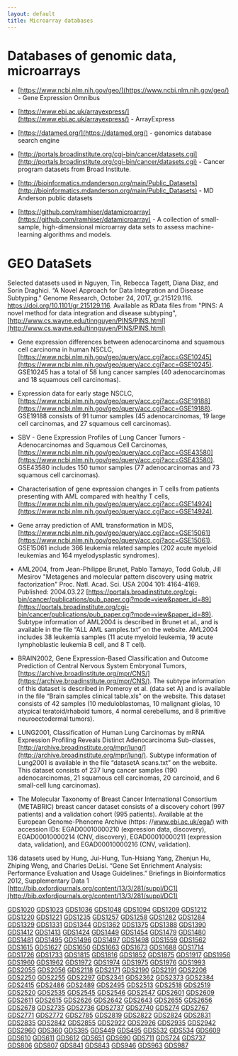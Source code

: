 ```yaml
---
layout: default
title: Microarray databases
---
```


# Databases of genomic data, microarrays

- [https://www.ncbi.nlm.nih.gov/geo/](https://www.ncbi.nlm.nih.gov/geo/) - Gene Expression Omnibus

- [https://www.ebi.ac.uk/arrayexpress/](https://www.ebi.ac.uk/arrayexpress/) - ArrayExpress

- [https://datamed.org/](https://datamed.org/) - genomics database search engine

- [http://portals.broadinstitute.org/cgi-bin/cancer/datasets.cgi](http://portals.broadinstitute.org/cgi-bin/cancer/datasets.cgi) - Cancer program datasets from Broad Institute. 

- [http://bioinformatics.mdanderson.org/main/Public_Datasets](http://bioinformatics.mdanderson.org/main/Public_Datasets) - MD Anderson public datasets

- [https://github.com/ramhiser/datamicroarray](https://github.com/ramhiser/datamicroarray) - A collection of small-sample, high-dimensional microarray data sets to assess machine-learning algorithms and models.

# GEO DataSets

Selected datasets used in Nguyen, Tin, Rebecca Tagett, Diana Diaz, and Sorin Draghici. “A Novel Approach for Data Integration and Disease Subtyping.” Genome Research, October 24, 2017, gr.215129.116. https://doi.org/10.1101/gr.215129.116. Available as RData files from "PINS: A novel method for data integration and disease subtyping", [http://www.cs.wayne.edu/tinnguyen/PINS/PINS.html](http://www.cs.wayne.edu/tinnguyen/PINS/PINS.html)

- Gene expression differences between adenocarcinoma and squamous cell carcinoma in human NSCLC, [https://www.ncbi.nlm.nih.gov/geo/query/acc.cgi?acc=GSE10245](https://www.ncbi.nlm.nih.gov/geo/query/acc.cgi?acc=GSE10245). GSE10245 has a total of 58 lung cancer samples (40 adenocarcinomas and 18 squamous cell carcinomas).
- Expression data for early stage NSCLC, [https://www.ncbi.nlm.nih.gov/geo/query/acc.cgi?acc=GSE19188](https://www.ncbi.nlm.nih.gov/geo/query/acc.cgi?acc=GSE19188). GSE19188 consists of 91 tumor samples (45 adenocarcinomas, 19 large cell carcinomas, and 27 squamous cell carcinomas).
- SBV - Gene Expression Profiles of Lung Cancer Tumors - Adenocarcinomas and Squamous Cell Carcinomas, [https://www.ncbi.nlm.nih.gov/geo/query/acc.cgi?acc=GSE43580](https://www.ncbi.nlm.nih.gov/geo/query/acc.cgi?acc=GSE43580). GSE43580 includes 150 tumor samples (77 adenocarcinomas and 73 squamous cell carcinomas).
- Characterisation of gene expression changes in T cells from patients presenting with AML compared with healthy T cells, [https://www.ncbi.nlm.nih.gov/geo/query/acc.cgi?acc=GSE14924](https://www.ncbi.nlm.nih.gov/geo/query/acc.cgi?acc=GSE14924). 
- Gene array prediction of AML transformation in MDS, [https://www.ncbi.nlm.nih.gov/geo/query/acc.cgi?acc=GSE15061](https://www.ncbi.nlm.nih.gov/geo/query/acc.cgi?acc=GSE15061). GSE15061 include 366 leukemia related samples (202 acute myeloid leukemias and 164 myelodysplastic syndromes).

- AML2004, from Jean-Philippe Brunet, Pablo Tamayo, Todd Golub, Jill Mesirov "Metagenes and molecular pattern discovery using matrix factorization" Proc. Natl. Acad. Sci. USA 2004 101: 4164-4169. Published: 2004.03.22 [https://portals.broadinstitute.org/cgi-bin/cancer/publications/pub_paper.cgi?mode=view&paper_id=89](https://portals.broadinstitute.org/cgi-bin/cancer/publications/pub_paper.cgi?mode=view&paper_id=89). Subtype information of AML2004 is described in Brunet et al., and is available in the file “ALL AML samples.txt” on the website. AML2004 includes 38 leukemia samples (11 acute myeloid leukemia, 19 acute lymphoblastic leukemia B cell, and 8 T cell).

- BRAIN2002, Gene Expression-Based Classification and Outcome Prediction of Central Nervous System Embryonal Tumors, [https://archive.broadinstitute.org/mpr/CNS/](https://archive.broadinstitute.org/mpr/CNS/). The subtype information of this dataset is described in Pomeroy et al. (data set A) and is available in the file “Brain samples clinical table.xls” on the website. This dataset consists of 42 samples (10 meduloblastomas, 10 malignant gliolas, 10 atypical teratoid/rhaboid tumors, 4 normal cerebellums, and 8 primitive neuroectodermal tumors).

- LUNG2001, Classification of Human Lung Carcinomas by mRNA Expression Profiling Reveals Distinct Adenocarcinoma Sub-classes, [http://archive.broadinstitute.org/mpr/lung/](http://archive.broadinstitute.org/mpr/lung/). Subtype information of Lung2001 is available in the file “datasetA scans.txt” on the website. This dataset consists of 237 lung cancer samples (190 adenocarcinomas, 21 squamous cell carcinomas, 20 carcinoid, and 6 small-cell lung carcinomas).

- The Molecular Taxonomy of Breast Cancer International Consortium (METABRIC) breast cancer dataset consists of a discovery cohort (997 patients) and a validation cohort (995 patients). Available at the European Genome-Phenome Archive (https: //www.ebi.ac.uk/ega/) with accession IDs: EGAD00010000210 (expression data, discovery), EGAD00010000214 (CNV, discovery), EGAD00010000211 (expression data, validation), and EGAD00010000216 (CNV, validation).

136 datasets used by Hung, Jui-Hung, Tun-Hsiang Yang, Zhenjun Hu, Zhiping Weng, and Charles DeLisi. “Gene Set Enrichment Analysis: Performance Evaluation and Usage Guidelines.” Briefings in Bioinformatics 2012, Supplementary Data 1 [http://bib.oxfordjournals.org/content/13/3/281/suppl/DC1](http://bib.oxfordjournals.org/content/13/3/281/suppl/DC1)

[GDS1020](https://www.ncbi.nlm.nih.gov/sites/GDSbrowser?acc=GDS1020)
[GDS1023](https://www.ncbi.nlm.nih.gov/sites/GDSbrowser?acc=GDS1023)
[GDS1036](https://www.ncbi.nlm.nih.gov/sites/GDSbrowser?acc=GDS1036)
[GDS1048](https://www.ncbi.nlm.nih.gov/sites/GDSbrowser?acc=GDS1048)
[GDS1094](https://www.ncbi.nlm.nih.gov/sites/GDSbrowser?acc=GDS1094)
[GDS1209](https://www.ncbi.nlm.nih.gov/sites/GDSbrowser?acc=GDS1209)
[GDS1212](https://www.ncbi.nlm.nih.gov/sites/GDSbrowser?acc=GDS1212)
[GDS1220](https://www.ncbi.nlm.nih.gov/sites/GDSbrowser?acc=GDS1220)
[GDS1221](https://www.ncbi.nlm.nih.gov/sites/GDSbrowser?acc=GDS1221)
[GDS1235](https://www.ncbi.nlm.nih.gov/sites/GDSbrowser?acc=GDS1235)
[GDS1257](https://www.ncbi.nlm.nih.gov/sites/GDSbrowser?acc=GDS1257)
[GDS1258](https://www.ncbi.nlm.nih.gov/sites/GDSbrowser?acc=GDS1258)
[GDS1282](https://www.ncbi.nlm.nih.gov/sites/GDSbrowser?acc=GDS1282)
[GDS1284](https://www.ncbi.nlm.nih.gov/sites/GDSbrowser?acc=GDS1284)
[GDS1329](https://www.ncbi.nlm.nih.gov/sites/GDSbrowser?acc=GDS1329)
[GDS1331](https://www.ncbi.nlm.nih.gov/sites/GDSbrowser?acc=GDS1331)
[GDS1344](https://www.ncbi.nlm.nih.gov/sites/GDSbrowser?acc=GDS1344)
[GDS1362](https://www.ncbi.nlm.nih.gov/sites/GDSbrowser?acc=GDS1362)
[GDS1375](https://www.ncbi.nlm.nih.gov/sites/GDSbrowser?acc=GDS1375)
[GDS1388](https://www.ncbi.nlm.nih.gov/sites/GDSbrowser?acc=GDS1388)
[GDS1390](https://www.ncbi.nlm.nih.gov/sites/GDSbrowser?acc=GDS1390)
[GDS1412](https://www.ncbi.nlm.nih.gov/sites/GDSbrowser?acc=GDS1412)
[GDS1413](https://www.ncbi.nlm.nih.gov/sites/GDSbrowser?acc=GDS1413)
[GDS1424](https://www.ncbi.nlm.nih.gov/sites/GDSbrowser?acc=GDS1424)
[GDS1449](https://www.ncbi.nlm.nih.gov/sites/GDSbrowser?acc=GDS1449)
[GDS1454](https://www.ncbi.nlm.nih.gov/sites/GDSbrowser?acc=GDS1454)
[GDS1479](https://www.ncbi.nlm.nih.gov/sites/GDSbrowser?acc=GDS1479)
[GDS1480](https://www.ncbi.nlm.nih.gov/sites/GDSbrowser?acc=GDS1480)
[GDS1481](https://www.ncbi.nlm.nih.gov/sites/GDSbrowser?acc=GDS1481)
[GDS1495](https://www.ncbi.nlm.nih.gov/sites/GDSbrowser?acc=GDS1495)
[GDS1496](https://www.ncbi.nlm.nih.gov/sites/GDSbrowser?acc=GDS1496)
[GDS1497](https://www.ncbi.nlm.nih.gov/sites/GDSbrowser?acc=GDS1497)
[GDS1498](https://www.ncbi.nlm.nih.gov/sites/GDSbrowser?acc=GDS1498)
[GDS1559](https://www.ncbi.nlm.nih.gov/sites/GDSbrowser?acc=GDS1559)
[GDS1562](https://www.ncbi.nlm.nih.gov/sites/GDSbrowser?acc=GDS1562)
[GDS1615](https://www.ncbi.nlm.nih.gov/sites/GDSbrowser?acc=GDS1615)
[GDS1627](https://www.ncbi.nlm.nih.gov/sites/GDSbrowser?acc=GDS1627)
[GDS1650](https://www.ncbi.nlm.nih.gov/sites/GDSbrowser?acc=GDS1650)
[GDS1663](https://www.ncbi.nlm.nih.gov/sites/GDSbrowser?acc=GDS1663)
[GDS1673](https://www.ncbi.nlm.nih.gov/sites/GDSbrowser?acc=GDS1673)
[GDS1688](https://www.ncbi.nlm.nih.gov/sites/GDSbrowser?acc=GDS1688)
[GDS1714](https://www.ncbi.nlm.nih.gov/sites/GDSbrowser?acc=GDS1714)
[GDS1726](https://www.ncbi.nlm.nih.gov/sites/GDSbrowser?acc=GDS1726)
[GDS1733](https://www.ncbi.nlm.nih.gov/sites/GDSbrowser?acc=GDS1733)
[GDS1815](https://www.ncbi.nlm.nih.gov/sites/GDSbrowser?acc=GDS1815)
[GDS1816](https://www.ncbi.nlm.nih.gov/sites/GDSbrowser?acc=GDS1816)
[GDS1852](https://www.ncbi.nlm.nih.gov/sites/GDSbrowser?acc=GDS1852)
[GDS1875](https://www.ncbi.nlm.nih.gov/sites/GDSbrowser?acc=GDS1875)
[GDS1917](https://www.ncbi.nlm.nih.gov/sites/GDSbrowser?acc=GDS1917)
[GDS1956](https://www.ncbi.nlm.nih.gov/sites/GDSbrowser?acc=GDS1956)
[GDS1960](https://www.ncbi.nlm.nih.gov/sites/GDSbrowser?acc=GDS1960)
[GDS1962](https://www.ncbi.nlm.nih.gov/sites/GDSbrowser?acc=GDS1962)
[GDS1972](https://www.ncbi.nlm.nih.gov/sites/GDSbrowser?acc=GDS1972)
[GDS1974](https://www.ncbi.nlm.nih.gov/sites/GDSbrowser?acc=GDS1974)
[GDS1975](https://www.ncbi.nlm.nih.gov/sites/GDSbrowser?acc=GDS1975)
[GDS1976](https://www.ncbi.nlm.nih.gov/sites/GDSbrowser?acc=GDS1976)
[GDS1993](https://www.ncbi.nlm.nih.gov/sites/GDSbrowser?acc=GDS1993)
[GDS2055](https://www.ncbi.nlm.nih.gov/sites/GDSbrowser?acc=GDS2055)
[GDS2056](https://www.ncbi.nlm.nih.gov/sites/GDSbrowser?acc=GDS2056)
[GDS2118](https://www.ncbi.nlm.nih.gov/sites/GDSbrowser?acc=GDS2118)
[GDS2171](https://www.ncbi.nlm.nih.gov/sites/GDSbrowser?acc=GDS2171)
[GDS2190](https://www.ncbi.nlm.nih.gov/sites/GDSbrowser?acc=GDS2190)
[GDS2191](https://www.ncbi.nlm.nih.gov/sites/GDSbrowser?acc=GDS2191)
[GDS2206](https://www.ncbi.nlm.nih.gov/sites/GDSbrowser?acc=GDS2206)
[GDS2250](https://www.ncbi.nlm.nih.gov/sites/GDSbrowser?acc=GDS2250)
[GDS2255](https://www.ncbi.nlm.nih.gov/sites/GDSbrowser?acc=GDS2255)
[GDS2297](https://www.ncbi.nlm.nih.gov/sites/GDSbrowser?acc=GDS2297)
[GDS2341](https://www.ncbi.nlm.nih.gov/sites/GDSbrowser?acc=GDS2341)
[GDS2362](https://www.ncbi.nlm.nih.gov/sites/GDSbrowser?acc=GDS2362)
[GDS2373](https://www.ncbi.nlm.nih.gov/sites/GDSbrowser?acc=GDS2373)
[GDS2384](https://www.ncbi.nlm.nih.gov/sites/GDSbrowser?acc=GDS2384)
[GDS2415](https://www.ncbi.nlm.nih.gov/sites/GDSbrowser?acc=GDS2415)
[GDS2486](https://www.ncbi.nlm.nih.gov/sites/GDSbrowser?acc=GDS2486)
[GDS2489](https://www.ncbi.nlm.nih.gov/sites/GDSbrowser?acc=GDS2489)
[GDS2495](https://www.ncbi.nlm.nih.gov/sites/GDSbrowser?acc=GDS2495)
[GDS2513](https://www.ncbi.nlm.nih.gov/sites/GDSbrowser?acc=GDS2513)
[GDS2518](https://www.ncbi.nlm.nih.gov/sites/GDSbrowser?acc=GDS2518)
[GDS2519](https://www.ncbi.nlm.nih.gov/sites/GDSbrowser?acc=GDS2519)
[GDS2520](https://www.ncbi.nlm.nih.gov/sites/GDSbrowser?acc=GDS2520)
[GDS2535](https://www.ncbi.nlm.nih.gov/sites/GDSbrowser?acc=GDS2535)
[GDS2545](https://www.ncbi.nlm.nih.gov/sites/GDSbrowser?acc=GDS2545)
[GDS2546](https://www.ncbi.nlm.nih.gov/sites/GDSbrowser?acc=GDS2546)
[GDS2547](https://www.ncbi.nlm.nih.gov/sites/GDSbrowser?acc=GDS2547)
[GDS2601](https://www.ncbi.nlm.nih.gov/sites/GDSbrowser?acc=GDS2601)
[GDS2609](https://www.ncbi.nlm.nih.gov/sites/GDSbrowser?acc=GDS2609)
[GDS2611](https://www.ncbi.nlm.nih.gov/sites/GDSbrowser?acc=GDS2611)
[GDS2615](https://www.ncbi.nlm.nih.gov/sites/GDSbrowser?acc=GDS2615)
[GDS2626](https://www.ncbi.nlm.nih.gov/sites/GDSbrowser?acc=GDS2626)
[GDS2642](https://www.ncbi.nlm.nih.gov/sites/GDSbrowser?acc=GDS2642)
[GDS2643](https://www.ncbi.nlm.nih.gov/sites/GDSbrowser?acc=GDS2643)
[GDS2655](https://www.ncbi.nlm.nih.gov/sites/GDSbrowser?acc=GDS2655)
[GDS2656](https://www.ncbi.nlm.nih.gov/sites/GDSbrowser?acc=GDS2656)
[GDS2678](https://www.ncbi.nlm.nih.gov/sites/GDSbrowser?acc=GDS2678)
[GDS2735](https://www.ncbi.nlm.nih.gov/sites/GDSbrowser?acc=GDS2735)
[GDS2736](https://www.ncbi.nlm.nih.gov/sites/GDSbrowser?acc=GDS2736)
[GDS2737](https://www.ncbi.nlm.nih.gov/sites/GDSbrowser?acc=GDS2737)
[GDS2740](https://www.ncbi.nlm.nih.gov/sites/GDSbrowser?acc=GDS2740)
[GDS274](https://www.ncbi.nlm.nih.gov/sites/GDSbrowser?acc=GDS274)
[GDS2767](https://www.ncbi.nlm.nih.gov/sites/GDSbrowser?acc=GDS2767)
[GDS2771](https://www.ncbi.nlm.nih.gov/sites/GDSbrowser?acc=GDS2771)
[GDS2772](https://www.ncbi.nlm.nih.gov/sites/GDSbrowser?acc=GDS2772)
[GDS2785](https://www.ncbi.nlm.nih.gov/sites/GDSbrowser?acc=GDS2785)
[GDS2819](https://www.ncbi.nlm.nih.gov/sites/GDSbrowser?acc=GDS2819)
[GDS2822](https://www.ncbi.nlm.nih.gov/sites/GDSbrowser?acc=GDS2822)
[GDS2824](https://www.ncbi.nlm.nih.gov/sites/GDSbrowser?acc=GDS2824)
[GDS2831](https://www.ncbi.nlm.nih.gov/sites/GDSbrowser?acc=GDS2831)
[GDS2835](https://www.ncbi.nlm.nih.gov/sites/GDSbrowser?acc=GDS2835)
[GDS2842](https://www.ncbi.nlm.nih.gov/sites/GDSbrowser?acc=GDS2842)
[GDS2855](https://www.ncbi.nlm.nih.gov/sites/GDSbrowser?acc=GDS2855)
[GDS2922](https://www.ncbi.nlm.nih.gov/sites/GDSbrowser?acc=GDS2922)
[GDS2926](https://www.ncbi.nlm.nih.gov/sites/GDSbrowser?acc=GDS2926)
[GDS2935](https://www.ncbi.nlm.nih.gov/sites/GDSbrowser?acc=GDS2935)
[GDS2942](https://www.ncbi.nlm.nih.gov/sites/GDSbrowser?acc=GDS2942)
[GDS2960](https://www.ncbi.nlm.nih.gov/sites/GDSbrowser?acc=GDS2960)
[GDS360](https://www.ncbi.nlm.nih.gov/sites/GDSbrowser?acc=GDS360)
[GDS395](https://www.ncbi.nlm.nih.gov/sites/GDSbrowser?acc=GDS395)
[GDS449](https://www.ncbi.nlm.nih.gov/sites/GDSbrowser?acc=GDS449)
[GDS495](https://www.ncbi.nlm.nih.gov/sites/GDSbrowser?acc=GDS495)
[GDS532](https://www.ncbi.nlm.nih.gov/sites/GDSbrowser?acc=GDS532)
[GDS534](https://www.ncbi.nlm.nih.gov/sites/GDSbrowser?acc=GDS534)
[GDS609](https://www.ncbi.nlm.nih.gov/sites/GDSbrowser?acc=GDS609)
[GDS610](https://www.ncbi.nlm.nih.gov/sites/GDSbrowser?acc=GDS610)
[GDS611](https://www.ncbi.nlm.nih.gov/sites/GDSbrowser?acc=GDS611)
[GDS612](https://www.ncbi.nlm.nih.gov/sites/GDSbrowser?acc=GDS612)
[GDS651](https://www.ncbi.nlm.nih.gov/sites/GDSbrowser?acc=GDS651)
[GDS690](https://www.ncbi.nlm.nih.gov/sites/GDSbrowser?acc=GDS690)
[GDS711](https://www.ncbi.nlm.nih.gov/sites/GDSbrowser?acc=GDS711)
[GDS724](https://www.ncbi.nlm.nih.gov/sites/GDSbrowser?acc=GDS724)
[GDS737](https://www.ncbi.nlm.nih.gov/sites/GDSbrowser?acc=GDS737)
[GDS806](https://www.ncbi.nlm.nih.gov/sites/GDSbrowser?acc=GDS806)
[GDS807](https://www.ncbi.nlm.nih.gov/sites/GDSbrowser?acc=GDS807)
[GDS841](https://www.ncbi.nlm.nih.gov/sites/GDSbrowser?acc=GDS841)
[GDS843](https://www.ncbi.nlm.nih.gov/sites/GDSbrowser?acc=GDS843)
[GDS946](https://www.ncbi.nlm.nih.gov/sites/GDSbrowser?acc=GDS946)
[GDS963](https://www.ncbi.nlm.nih.gov/sites/GDSbrowser?acc=GDS963)
[GDS987](https://www.ncbi.nlm.nih.gov/sites/GDSbrowser?acc=GDS987)

